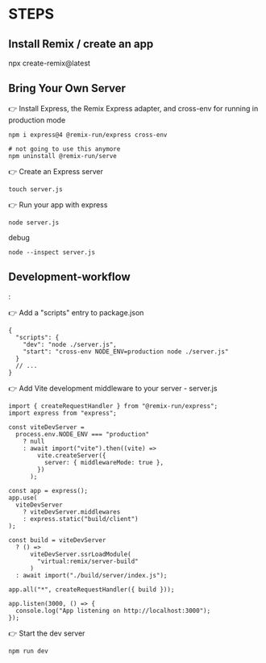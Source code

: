 # STEPS

## Install Remix / create an app

npx create-remix@latest

## Bring Your Own Server

👉 Install Express, the Remix Express adapter, and cross-env for running in production mode

```
npm i express@4 @remix-run/express cross-env

# not going to use this anymore
npm uninstall @remix-run/serve
```

👉 Create an Express server

```
touch server.js
```

👉 Run your app with express

```
node server.js
```

debug

```
node --inspect server.js
```

## Development-workflow

:

👉 Add a "scripts" entry to package.json

```
{
  "scripts": {
    "dev": "node ./server.js",
    "start": "cross-env NODE_ENV=production node ./server.js"
  }
  // ...
}
```

👉 Add Vite development middleware to your server - server.js

```
import { createRequestHandler } from "@remix-run/express";
import express from "express";

const viteDevServer =
  process.env.NODE_ENV === "production"
    ? null
    : await import("vite").then((vite) =>
        vite.createServer({
          server: { middlewareMode: true },
        })
      );

const app = express();
app.use(
  viteDevServer
    ? viteDevServer.middlewares
    : express.static("build/client")
);

const build = viteDevServer
  ? () =>
      viteDevServer.ssrLoadModule(
        "virtual:remix/server-build"
      )
  : await import("./build/server/index.js");

app.all("*", createRequestHandler({ build }));

app.listen(3000, () => {
  console.log("App listening on http://localhost:3000");
});
```

👉 Start the dev server

```
npm run dev
```
